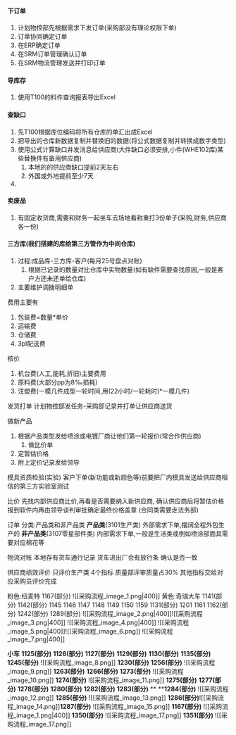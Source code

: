 #### 下订单
1. 计划物控部先根据需求下发订单(采购部没有理论权限下单)
2. 订单协同确定订单
3. 在ERP确定订单
4. 在SRM订单管理确认订单
5. 在SRM物流管理发送并打印订单
#### 导库存
1. 使用T100的料件查询报表导出Excel
#### 查缺口
1. 先T100根据库位编码将所有仓库的单汇出成Excel
2. 把导出的仓库新数据复制并替换旧的数据(将公式数据复制并转换成数字类型)
3. 使用公式计算缺口并发消息给供应商(大件缺口必须安排,小件(WHE102库)某些替换件有备用供应商)
	1. 本地的的供应商缺口提前2天左右
	2. 外国或外地提前至少7天
4. 
#### 卖废品
1. 有固定收货商,需要和财务一起坐车去场地看称重打3份单子(采购,财务,供应商各一份)
#### 三方库(我们搭建的库给第三方管作为中间仓库)
1. 过程:成品库-三方库-客户(每月25号盘点对账)
	1. 根据已记录的数量对比仓库中实物数量(如有缺件需要查找原因,一般是客户方还未还单给仓库)
2. 主要维护调拨明细单

费用主要有
1. 包装费=数量\*单价
2. 运输费
3. 仓储费
4. 3pl配送费

核价
1. 机台费(人工,能耗,折旧)主要费用
2. 原料费(大部分pp为8‰损耗)
3. 注塑费(一模几件成型一轮时间,用(22小时/一轮耗时)*一模几件)

发货打单
计划物控部发任务-采购部记录并打单让供应商送货

做新产品
1. 根据产品类型发给喷涂或电镀厂商让他们第一轮报价(常合作供应商)
	1. 做比价单
2. 定暂估价格
3. 附上定价记录发给领导

模具资质检验(实验)
	客户下单(新功能或新颜色等)前要把厂内模具发送给供应商相信的第三方实验室测试

比价
先找内部供应商比价,再看是否需要纳入新供应商,
确认供应商后将暂估价格报到软件内再由领导谈判审批确定最终价格盖章
(合同类需要走法务部)

订单
	分类:产品类和非产品类
		**产品类**(3101生产类)
			外部需求下单,摆阔全程外包生产的
		**非产品类**(3107零星部件类)
			内部需求下单,一般是生活类或例如喷涂部面具需要对应棉花等

物流对账
	本地存有货车通行记录
	货车进出厂会有放行条
	确认是否一致

供应商绩效评价
	只评价生产类
	4个指标
	质量部评审质量占30%
	其他指标交给对应采购员评价完成


粉色:纽麦特       1167(部分)
![[采购流程_image_1.png|400]]
黄色:奇瑞大车   1141(部分) 1142(部分)  1145 1146 1147 1148 1149 1150 1159  1131(部分)  1201  1161  1162(部分) 1242(部分)  1289(部分)
![[采购流程_image_2.png|400]]![[采购流程_image_3.png|400]]
![[采购流程_image_4.png|400]]
![[采购流程_image_5.png|400]]![[采购流程_image_6.png]]
![[采购流程_image_7.png|400]]



**小车**
	**1125(部分)**
	**1126(部分)**
	**1127(部分)**
	**1129(部分)**
	**1130(部分)**
	**1135(部分)**
	**1245(部分)**
		![[采购流程_image_8.png]]
	**1230(部分)**
	**1256(部分)**
		![[采购流程_image_9.png]]
	**1263(部分)**
	**1266(部分)**
	**1273(部分)**
		![[采购流程_image_10.png]]
	**1274(部分)**
		![[采购流程_image_11.png]]
	**1275(部分)**
	**1277(部分)**
	**1278(部分)**
	**1280(部分)**
	**1282(部分)**
	**1283(部分)**
**	****1284(部分)**
		![[采购流程_image_12.png]]
		**1285(部分)**
		![[采购流程_image_13.png]]
		**1286(部分)**![[采购流程_image_14.png]]**1287(部分)**
		![[采购流程_image_15.png]]
	**1167(部分)**
		![[采购流程_image_1.png|400]]
	**1350(部分)**
		![[采购流程_image_17.png]]
	**1351(部分)**
		![[采购流程_image_17.png]]


